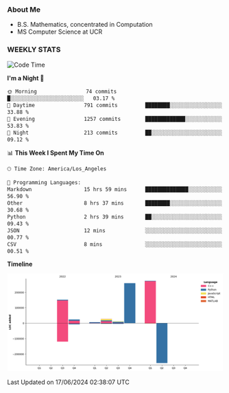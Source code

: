 ### About Me

- B.S. Mathematics, concentrated in Computation
- MS Computer Science at UCR


### WEEKLY STATS
<!--START_SECTION:waka-->
![Code Time](http://img.shields.io/badge/Code%20Time-175%20hrs%2014%20mins-blue)

**I'm a Night 🦉** 

```text
🌞 Morning                74 commits          █░░░░░░░░░░░░░░░░░░░░░░░░   03.17 % 
🌆 Daytime                791 commits         ████████░░░░░░░░░░░░░░░░░   33.88 % 
🌃 Evening                1257 commits        █████████████░░░░░░░░░░░░   53.83 % 
🌙 Night                  213 commits         ██░░░░░░░░░░░░░░░░░░░░░░░   09.12 % 
```


📊 **This Week I Spent My Time On** 

```text
🕑︎ Time Zone: America/Los_Angeles

💬 Programming Languages: 
Markdown                 15 hrs 59 mins      ██████████████░░░░░░░░░░░   56.90 % 
Other                    8 hrs 37 mins       ████████░░░░░░░░░░░░░░░░░   30.68 % 
Python                   2 hrs 39 mins       ██░░░░░░░░░░░░░░░░░░░░░░░   09.43 % 
JSON                     12 mins             ░░░░░░░░░░░░░░░░░░░░░░░░░   00.77 % 
CSV                      8 mins              ░░░░░░░░░░░░░░░░░░░░░░░░░   00.51 % 
```

**Timeline**

![Lines of Code chart](https://raw.githubusercontent.com/nickocruzm/nickocruzm/main/assets/bar_graph.png)


 Last Updated on 17/06/2024 02:38:07 UTC
<!--END_SECTION:waka-->
